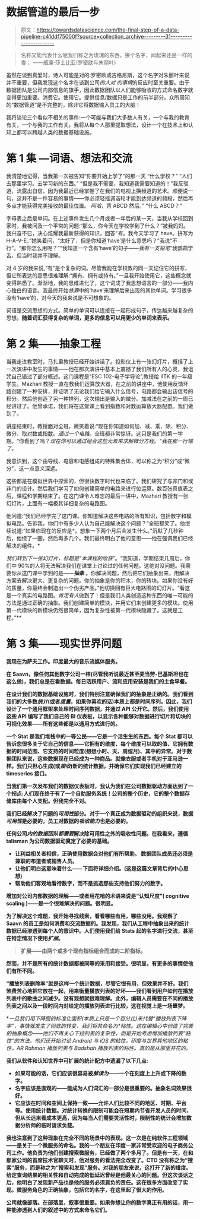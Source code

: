 # 数据管道的最后一步

> 原文：<https://towardsdatascience.com/the-final-step-of-a-data-pipeline-c41ddf75000f?source=collection_archive---------31----------------------->

> 名称又能代表什么呢我们称之为玫瑰的东西，换个名字，闻起来还是一样的香；
> ——威廉·莎士比亚(罗密欧与朱丽叶)

虽然在谈到真爱时，诗人可能是对的:罗密欧或吉格尼斯，这个名字对朱丽叶来说并不重要，但我发现这个名字在谈到公司*的人对* *的事情*的反应时至关重要。由于数据团队是公司内部信息的旗手，因此数据团队以人们能够吸收的方式命名数字就变得更加重要。消费它。使用它。提供信息/数据只是工作的前半部分。众所周知的“数据管道”是不完整的，除非它将数据输入员工的大脑！

我将谈论三个看似不相关的事件:一个可能与我们大多数人有关，一个与我的教育有关，一个与我的工作有关。我将从每个人那里提取想法，设计一个在技术上和认知上都可以跨越人类的数据基础设施。

# **第 1 集** —词语、想法和交流

我清楚地记得，当我第一次被告知“你要开始上学了”的那一天
“什么学校？”
“人们去那里学习。去学习新的东西。”
“但是我不需要，我知道我需要知道的！”我反驳道，流露出自信，因为我最近已经掌握了在我们的电视上换频道的艺术。顺便说一句，这并不是一件容易的事情——你必须轻摇调谐轮才能到达频道的频段，然后再多点才能获得完美接收的最佳位置。
*阿哈*，背 ABCD 然后。”
“什么 ABCD？”

字母表之后是单词。在上述事件发生几个月或者一年后的某一天，当我从学校回到家时，我被问及一个平常的问题:“那么，你今天在学校学到了什么？”被我妈妈。我兴奋不已，决心炫耀我最新获得的知识，回答“*有*。我今天学习了 have。拼写为 H-A-V-E，”她笑着问，“太好了，但是你知道‘have’是什么意思吗？”我说“不行”。“那你怎么用呢？”“我知道一个含有‘have’的句子——*我有一支铅笔*”我鹦鹉学舌，但当时我并不理解。

对 4 岁的我来说,“有”是个复杂的词。尽管我能在学校教的同一天记住它的拼写，但它所表达的意思很难理解:“拥有、拥有或持有。”一旦我开始使用它，这些概念就变得熟悉了。渐渐地，我的思维进化了，这个词成了我思想语言的一部分——我内心独白的语言。我最终开始*依靠*中的‘have’来理解后来出现的其他单词。学习很多没有‘have’的，对今天的我来说是不可想象的。

词语是交流思想的方式。简单的单词可以连接在一起形成句子，传达越来越复杂的思想。**随着词汇获得复杂的单词，更多的信息可以用更少的单词来表示。**

# **第 2 集——抽象工程**

当我走进教室时，马扎里教授已经开始讲话了。投影仪上有一张幻灯片，概括了上一次演讲中发生的事情——他在那次演讲中基本上震撼了我们所有人的心灵，我诅咒自己错过了部分概述。这门课程是“ESC 102-电子学导论”,教授给 IITK 的一年级学生。Mazhari 教授一直在教我们运算放大器，在之前的讲座中，他使用反馈环路创建了一种安排，并证明了无论我们给它输入什么信号，电路都会输出该信号的积分。然后他创造了另一种排列，这次输出是输入的微分。加减法在之前的一周已经讲过了。他曾承诺，我们将在这堂课上看到指数和对数运算放大器配置。我们做到了。

讲座结束时，教授面对全班，微笑着说:“现在你知道如何加、减、乘、除、积分、微分、取对数或指数。*通过一个电路*。全班都非常惊讶。这只是我们的第一学期。“你看到了吗？*现在你可以通过组合这些元素来求解微分方程。“我在那一行输了。*

我意识到，这个由导线、电容和电感组成的特殊集合体，可以称之为“积分”或“微分”，这一点意义深远。

这些都是在模拟世界中探索的，但很快数字时代也来临了。我们研究了与非门和或非门的设计。然后我们学习了如何创建简单的电路来进行位运算。数百张真值表之后，课程和学期结束了。在这门课令人难忘的最后一讲中，Mazhari 教授有一张幻灯片，上面有一幅极其详细复杂的电路图。

他问道:“我们已经学完了这门课。你知道解决这些电路的所有知识，包括数字和模拟电路。告诉我，你们中有多少人认为自己能解决这个问题？”全班都笑了。他继续说道:“如果你现在的反应是*，想象一下两个月后会发生什么。”沉默了几秒钟后，他绕了一圈。然后再多几个。我们最终明白了他的意思——他在强调我们已经解决的组件。*

*我们转到下一张幻灯片，标题是“本课程的收获”*。“我知道，学期结束几周后，你们中 90%的人将无法解决我们在课堂上讨论过的任何问题。这绝对没问题。我需要你从这门课中学到的是——***抽象*** 。你解决问题，然后把它们抽象出来，用解决方案去解决更大、更复杂的问题。你的抽象是你的积木，你的砖块。如果你没有好的质量，你最终会制造出一个伪劣产品。”他切换回有巨大电路图的幻灯片。“看这是一个真实的电路图。*肯定有人*做到了！但是我们人类创造这种东西的唯一可能的方法是通过正确的抽象。我们创建简单的模块，并用它们来创建更多的模块。使用第一代模块的新模块仍然很简单，因为复杂性被第一代模块隐藏了。这就是工程。”**

# ****第 3 集——现实世界问题****

**我现在为萨夫工作。印度最大的音乐流媒体服务。**

**在 Saavn，像任何其他数字公司一样(尽管我听说最近甚至麦当劳-巴基斯坦也在这么做)，我们总是在看数据。每日活跃用户、流和应用安装是我们的主食早餐。**

**在设计我们的数据基础设施时，我们特别注意确保我们的抽象是正确的。我们看到我们的大多数*统计*(或者*度量*，如果你喜欢的话)本质上都是时间序列。因此，我们设计了一个通用框架来处理时间序列数据，并通过 API 公开它。然后，我们使用这些 API 编写了我们自己的 BI 仪表板，以显示各种能够对数据进行切片和切块的可视化效果——所有这些都是以通用方式进行的。**

**一个 Stat 是我们堆栈中的一等公民——它是一个活生生的东西。每个 Stat 都可以告诉您很多关于它自己的信息——它拥有的维度、每个维度可以取的值、它拥有数据的时间范围、它支持的时间粒度(想想小时、天、周或月)、其中的异常。对于数据团队来说，这些数据现在已经成为一种商品。就像衣服或者手机对于亚马逊一样。我们只担心生成(或*接收*)新的统计数据，并确保它们实现我们已经建立的 timeseries 接口。**

**当我们第一次发布我们的数据仪表板时，我认为我们在公司数据驱动方面达到了一个拐点:人们现在终于有了一个自助服务系统！公司的整个历史，它的整个数据存储库由每个人支配。但我完全不对。**

**我们已经解决了问题的*可用性*部分。**对于一个真正成为数据驱动的组织来说，数据*可用性*是必要的，员工对数据的*吸收能力*也是必要的。****

**任何公司*内的数据团队都需要*解决除可用性之外的吸收性问题。在我看来，遵循 talisman 为公司数据驱动奠定了必要的基础。**

*   **让利益相关者相信，正确使用数据会对他们有所帮助。
    数据团队成员还必须是兼职的布道者或销售人员。**
*   **让他们明白这意味着什么——下面将详细介绍。(这是这篇文章背后的中心思想)**
*   **帮助他们客观地看待数字，而不是挑选那些支持他们努力的数字。**

**增加对公司内部数据的理解——或者用花哨的术语来说是“认知尺度”( cognitive scaling )——是一个很难解决的问题。很明显。**

**为了解决这个难题，我开始寻找线索，看看哪些有用，哪些没用。我观察了 Saavn 的员工是如何消费和交流数据的。我发现，我们从工程中抽象出来的统计数据已经渗透到每个人的意识中。人们使用我们给 Stats 起的名字进行交流，甚至在特定情况下使用*扩展*。**

> **扩展——由两个或多个现有指标组合而成的二阶指标。**

**然而，并不是所有的统计数据都被同等的采用和接受。很明显，有更多的事情使他们有所不同。**

**“播放列表删除率”就是这样一个统计数据，尽管它很有用，但效果并不好。我们煞费苦心地把它放在一起，用来衡量播放列表的好坏——我们看到用户如何在播放列表中的歌曲之间减少。没有观想就很难理解。此外，编辑人员需要在不同的播放列表之间以及一段时间内对给定的播放列表进行比较，这在视觉上是一场噩梦。**

**一旦我们用下降图的标准化面积(本质上只是一个百分比)来代替“播放列表下降率”，事情就发生了彻底的转变，我们将其命名为*粘性。*这在编辑心中创造了完美的抽象概念——他们不再关心下拉列表的复杂性，而是开始考虑增加播放列表“粘性”的方法。他们还开始讨论 Android 与 iOS 的粘性，印度与世界其他地区的粘性，AR Rahman 播放列表与 Badshah 播放列表的粘性。真的是从那里开花的。**

**我们从软件和认知世界中可扩展的统计配方中遗漏了以下几点:**

*   **如果可能的话，它们应该很容易被*解读为*——一个在刻度上上升或下降的数字。**
*   **名字应该是直观的——能成为人们词汇的一部分是很重要的。抽象名词效果很好。**
*   **它应该在时间和空间上保持一致——允许人们比较不同的地区、时期、平台等。使用统计数据。对统计转换的限制可能会在短期内节省开发人员的时间，但从长远来看成本更高，因为每当人们需要灵活性时，限制性的统计会增加数据分析师的临时请求负载。**

**我也注意到了这种现象在完全不同的场景中的表现。这一次是在纯软件工程领域——是关于一个微服务的命名。我的一个朋友在印度一家非常受欢迎的电子商务公司工作。他负责为他们创建搜索微服务，已经做了两个多月了。但是有一天，在和那家公司的首席技术官聊天时，他对服务的看法完全改变了。CTO 没有称之为“搜索”服务，而是称之为“搜索和发现”服务。对我的朋友来说，这打开了新的维度。给定查询结果的相关性和自动完成的低延迟曾经是他最关心的问题。但这次谈话之后，他明白了发现新产品也是他的服务必须肩负的责任。这在很多方面改变了实现。微服务角色的正确抽象，包括它的名字，在这里起了很大的作用。**

**公司就像部落。在部落里，叙事很重要。如果你想让你的数字真正有用的话，用一种能渗透到人们的叙述中的方式来命名它们。**